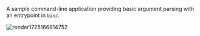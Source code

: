A sample command-line application providing basic argument parsing with an entrypoint in `bin/`.

![render1725166814752](https://github.com/user-attachments/assets/0f63f351-e8fc-4f9d-b0e1-4113e8e16ee0)
